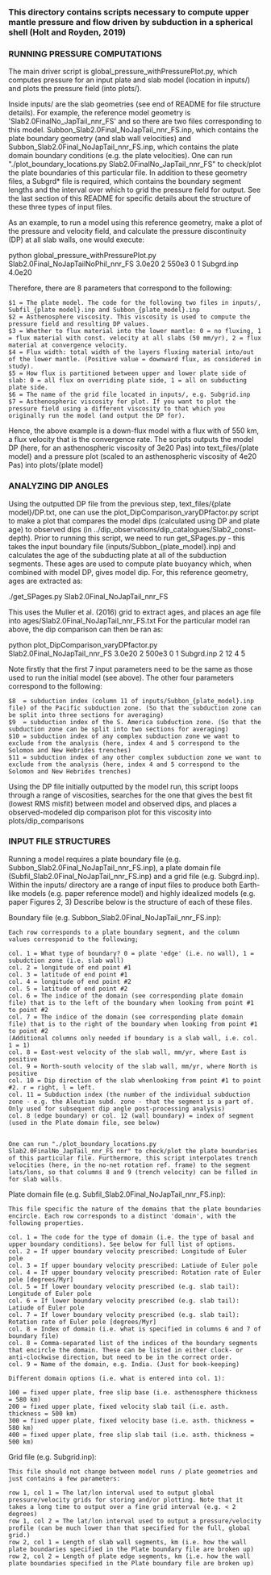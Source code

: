 ### This directory contains scripts necessary to compute upper mantle pressure and flow driven by subduction in a spherical shell (Holt and Royden, 2019)

### RUNNING PRESSURE COMPUTATIONS

The main driver script is global_pressure_withPressurePlot.py, which computes pressure for an input plate and slab model (location in inputs/) and plots the pressure field (into plots/). 

Inside inputs/ are the slab geometries (see end of README for file structure details).  For example, the reference model geometry is 'Slab2.0FinalNo_JapTail_nnr_FS' and so there are two files corresponding to this model. Subbon_Slab2.0Final_NoJapTail_nnr_FS.inp, which contains the plate boundary geometry (and slab wall velocities) and Subbon_Slab2.0Final_NoJapTail_nnr_FS.inp, which contains the plate domain boundary conditions (e.g. the plate velocities). One can run "./plot_boundary_locations.py Slab2.0FinalNo_JapTail_nnr_FS" to check/plot the plate boundaries of this particular file. In addition to these geometry files, a Subgrd* file is required, which contains the boundary segment lengths and the interval over which to grid the pressure field for output. See the last section of this README for specific details about the structure of these three types of input files. 

As an example, to run a model using this reference geometry, make a plot of the pressure and velocity field, and calculate the pressure discontinuity (DP) at all slab walls, one would execute:

python global_pressure_withPressurePlot.py Slab2.0Final_NoJapTailNoPhil_nnr_FS 3.0e20 2 550e3 0 1 Subgrd.inp 4.0e20

Therefore, there are 8 parameters that correspond to the following:

	$1 = The plate model. The code for the following two files in inputs/, Subfil_{plate model}.inp and Subbon_{plate_model}.inp
	$2 = Asthenosphere viscosity. This viscosity is used to compute the pressure field and resulting DP values.
	$3 = Whether to flux material into the lower mantle: 0 = no fluxing, 1 = flux material with const. velocity at all slabs (50 mm/yr), 2 = flux material at convergence velocity.
	$4 = Flux width: total width of the layers fluxing material into/out of the lower mantle. (Positive value = downward flux, as considered in study).
	$5 = How flux is partitioned between upper and lower plate side of slab: 0 = all flux on overriding plate side, 1 = all on subducting plate side.
	$6 = The name of the grid file located in inputs/, e.g. Subgrid.inp
	$7 = Asthenospheric viscosity for plot. If you want to plot the pressure field using a different viscosity to that which you originally run the model (and output the DP for).

Hence, the above example is a down-flux model with a flux with of 550 km, a flux velocity that is the convergence rate. The scripts outputs the model DP (here, for an asthenospheric viscosity of 3e20 Pas) into text_files/{plate model} and a pressure plot (scaled to an asthenospheric viscosity of 4e20 Pas) into plots/{plate model}

### ANALYZING DIP ANGLES

Using the outputted DP file from the previous step, text_files/{plate model}/DP.txt, one can use the plot_DipComparison_varyDPfactor.py script to make a plot that compares the model dips (calculated using DP and plate age) to observed dips (in ../dip_observations/dip_catalogues/Slab2_const-depth). Prior to running this script, we need to run get_SPages.py - this takes the input boundary file (inputs/Subbon_{plate_model}.inp) and calculates the age of the subducting plate at all of the subduction segments. These ages are used to compute plate buoyancy which, when combined with model DP, gives model dip. For, this reference geometry, ages are extracted as:

./get_SPages.py Slab2.0Final_NoJapTail_nnr_FS

This uses the Muller et al. (2016) grid to extract ages, and places an age file into ages/Slab2.0Final_NoJapTail_nnr_FS.txt
For the particular model ran above, the dip comparison can then be ran as:

python plot_DipComparison_varyDPfactor.py Slab2.0Final_NoJapTail_nnr_FS 3.0e20 2 500e3 0 1 Subgrd.inp 2 12 4 5

Note firstly that the first 7 input parameters need to be the same as those used to run the initial model (see above). The other four parameters correspond to the following:

	$8  = subduction index (column 11 of inputs/Subbon_{plate_model}.inp file) of the Pacific subduction zone. (So that the subduction zone can be split into three sections for averaging)
	$9  = subduction index of the S. America subduction zone. (So that the subduction zone can be split into two sections for averaging) 
	$10 = subduction index of any complex subduction zone we want to exclude from the analysis (here, index 4 and 5 correspond to the Solomon and New Hebrides trenches)
	$11 = subduction index of any other complex subduction zone we want to exclude from the analysis (here, index 4 and 5 correspond to the Solomon and New Hebrides trenches)

Using the DP file initially outputted by the model run, this script loops through a range of viscosities, searches for the one that gives the best fit (lowest RMS misfit) between model and observed dips, and places a observed-modeled dip comparison plot for this viscosity into plots/dip_comparisons 

### INPUT FILE STRUCTURES

Running a model requires a plate boundary file (e.g. Subbon_Slab2.0Final_NoJapTail_nnr_FS.inp), a plate domain file (Subfil_Slab2.0Final_NoJapTail_nnr_FS.inp) and a grid file (e.g. Subgrd.inp). Within the inputs/ directory are a range of input files to produce both Earth-like models (e.g. paper reference model) and highly idealized models (e.g. paper Figures 2, 3) Describe below is the structure of each of these files.

Boundary file (e.g. Subbon_Slab2.0Final_NoJapTail_nnr_FS.inp):

	Each row corresponds to a plate boundary segment, and the column values corresponid to the following;

	col. 1 = What type of boundary? 0 = plate 'edge' (i.e. no wall), 1 = subudction zone (i.e. slab wall)
	col. 2 = longitude of end point #1
	col. 3 = latitude of end point #1
	col. 4 = longitude of end point #2
	col. 5 = latitude of end point #2
	col. 6 = The indice of the domain (see corresponding plate domain file) that is to the left of the boundary when looking from point #1 to point #2
	col. 7 = The indice of the domain (see corresponding plate domain file) that is to the right of the boundary when looking from point #1 to point #2
	(Additional columns only needed if boundary is a slab wall, i.e. col. 1 = 1)
	col. 8 = East-west velocity of the slab wall, mm/yr, where East is positive 
	col. 9 = North-south velocity of the slab wall, mm/yr, where North is positive 
	col. 10 = Dip direction of the slab whenlooking from point #1 to point #2. r = right, l = left.
	col. 11 = Subduction index (the number of the individual subduction zone - e.g. the Aleutian subd. zone - that the segment is a part of. Only used for subsequent dip angle post-processing analysis)
	col. 8 (edge boundary) or col. 12 (wall boundary) = index of segment (used in the Plate domain file, see below)


	One can run "./plot_boundary_locations.py Slab2.0FinalNo_JapTail_nnr_FS nnr" to check/plot the plate boundaries of this particular file. Furthermore, this script interpolates trench velocities (here, in the no-net rotation ref. frame) to the segment lats/lons, so that columns 8 and 9 (trench velocity) can be filled in for slab walls.

Plate domain file (e.g. Subfil_Slab2.0Final_NoJapTail_nnr_FS.inp):

	This file specific the nature of the domains that the plate boundaries encircle. Each row corresponds to a distinct 'domain', with the following properties.

	col. 1 = The code for the type of domain (i.e. the type of basal and upper boundary conditions). See below for full list of options.
	col. 2 = If upper boundary velocity prescribed: Longitude of Euler pole
	col. 3 = If upper boundary velocity prescribed: Latiude of Euler pole
	col. 4 = If upper boundary velocity prescribed: Rotation rate of Euler pole [degrees/Myr]
	col. 5 = If lower boundary velocity prescribed (e.g. slab tail): Longitude of Euler pole
	col. 6 = If lower boundary velocity prescribed (e.g. slab tail): Latiude of Euler pole
	col. 7 = If lower boundary velocity prescribed (e.g. slab tail): Rotation rate of Euler pole [degrees/Myr]
	col. 8 = Index of domain (i.e. what is specified in columns 6 and 7 of boundary file) 
	col. 8 = Comma-separated list of the indices of the boundary segments that encircle the domain. These can be listed in either clock- or anti-clockwise direction, but need to be in the correct order.
	col. 9 = Name of the domain, e.g. India. (Just for book-keeping)

	Different domain options (i.e. what is entered into col. 1):

	100 = fixed upper plate, free slip base (i.e. asthenosphere thickness = 580 km)
	200 = fixed upper plate, fixed velocity slab tail (i.e. asth. thickness = 500 km)
	300 = fixed upper plate, fixed velocity base (i.e. asth. thickness = 580 km)
	400 = fixed upper plate, free slip slab tail (i.e. asth. thickness = 500 km)

Grid file (e.g. Subgrid.inp):

	This file should not change between model runs / plate geometries and just contains a few parameters:

	row 1, col 1 = The lat/lon interval used to output global pressure/velocity grids for storing and/or plotting. Note that it takes a long time to output over a fine grid interval (e.g. < 2 degrees)
	row 1, col 2 = The lat/lon interval used to output a pressure/velocity profile (can be much lower than that specified for the full, global grid.)
	row 2, col 1 = Length of slab wall segments, km (i.e. how the wall plate boundaries specified in the Plate boundary file are broken up)
	row 2, col 2 = Length of plate edge segments, km (i.e. how the wall plate boundaries specified in the Plate boundary file are broken up)





